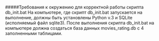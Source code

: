 #####Требования к окружению для корректной работы скрипта db_init.bat
На компьютере, где скрипт db_init.bat запускается на выполнение, должны быть установлены Python v.3 и SQLite (исполняемый файл sqlite3).
После выполнения скрипта db_init.bat на компьютере должна создаться база данных movies_rating.db с 4 заполненными таблицами.